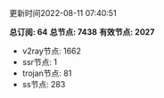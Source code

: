 更新时间2022-08-11 07:40:51

**总订阅: 64**
**总节点: 7438**
**有效节点: 2027**
- v2ray节点: 1662
- ssr节点: 1
- trojan节点: 81
- ss节点: 283
